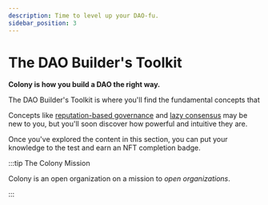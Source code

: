 ```yaml
---
description: Time to level up your DAO-fu.
sidebar_position: 3
---
```


# The DAO Builder's Toolkit

**Colony is how you build a DAO the right way.**

The DAO Builder's Toolkit is where you'll find the fundamental concepts that 

Concepts like [reputation-based governance](reputation.md) and [lazy consensus](lazy-consensus.md) may be new to you, but you'll soon discover how powerful and intuitive they are.

Once you've explored the content in this section, you can put your knowledge to the test and earn an NFT completion badge.

:::tip The Colony Mission

Colony is an open organization on a mission to *open organizations*.

:::
